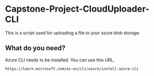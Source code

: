 # Capstone-Project-CloudUploader-CLI
This is a script used for uploading a file to your azure blob storage. 

## What do you need?
Azure CLI needs to be installed. You can use this URL.
```bash
https://learn.microsoft.com/es-es/cli/azure/install-azure-cli
```
